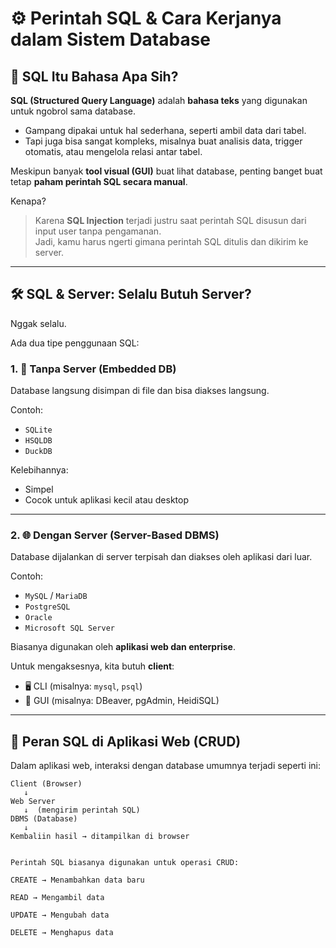 # ⚙️ Perintah SQL & Cara Kerjanya dalam Sistem Database

## 📌 SQL Itu Bahasa Apa Sih?

**SQL (Structured Query Language)** adalah **bahasa teks** yang digunakan untuk ngobrol sama database.

- Gampang dipakai untuk hal sederhana, seperti ambil data dari tabel.
- Tapi juga bisa sangat kompleks, misalnya buat analisis data, trigger otomatis, atau mengelola relasi antar tabel.

Meskipun banyak **tool visual (GUI)** buat lihat database, penting banget buat tetap **paham perintah SQL secara manual**.

Kenapa?

> Karena **SQL Injection** terjadi justru saat perintah SQL disusun dari input user tanpa pengamanan.  
> Jadi, kamu harus ngerti gimana perintah SQL ditulis dan dikirim ke server.

---

## 🛠️ SQL & Server: Selalu Butuh Server?

Nggak selalu.

Ada dua tipe penggunaan SQL:

### 1. 📂 **Tanpa Server (Embedded DB)**  
Database langsung disimpan di file dan bisa diakses langsung.

Contoh:
- `SQLite`
- `HSQLDB`
- `DuckDB`

Kelebihannya:
- Simpel
- Cocok untuk aplikasi kecil atau desktop

---

### 2. 🌐 **Dengan Server (Server-Based DBMS)**  
Database dijalankan di server terpisah dan diakses oleh aplikasi dari luar.

Contoh:
- `MySQL` / `MariaDB`
- `PostgreSQL`
- `Oracle`
- `Microsoft SQL Server`

Biasanya digunakan oleh **aplikasi web dan enterprise**.

Untuk mengaksesnya, kita butuh **client**:
- 🖥️ CLI (misalnya: `mysql`, `psql`)
- 🧩 GUI (misalnya: DBeaver, pgAdmin, HeidiSQL)

---

## 🔁 Peran SQL di Aplikasi Web (CRUD)

Dalam aplikasi web, interaksi dengan database umumnya terjadi seperti ini:

```text
Client (Browser)
   ↓
Web Server
   ↓  (mengirim perintah SQL)
DBMS (Database)
   ↓
Kembaliin hasil → ditampilkan di browser
  

Perintah SQL biasanya digunakan untuk operasi CRUD:

CREATE → Menambahkan data baru

READ → Mengambil data

UPDATE → Mengubah data

DELETE → Menghapus data


